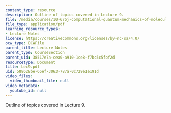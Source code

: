 ```yaml
---
content_type: resource
description: Outline of topics covered in Lecture 9.
file: /media/courses/10-675j-computational-quantum-mechanics-of-molecular-and-extended-systems-fall-2004/588628be65ef3063787a0c729e1e191d_Lec9.pdf
file_type: application/pdf
learning_resource_types:
- Lecture Notes
license: https://creativecommons.org/licenses/by-nc-sa/4.0/
ocw_type: OCWFile
parent_title: Lecture Notes
parent_type: CourseSection
parent_uid: 38517e7a-cea0-a910-1ce8-f7bc5c5fbf2d
resourcetype: Document
title: Lec9.pdf
uid: 588628be-65ef-3063-787a-0c729e1e191d
video_files:
  video_thumbnail_file: null
video_metadata:
  youtube_id: null
---
```

Outline of topics covered in Lecture 9.